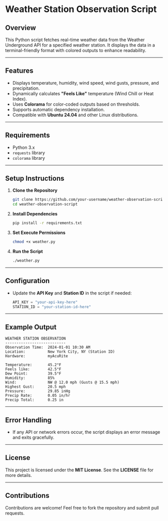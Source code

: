 
# **Weather Station Observation Script**  

## **Overview**  
This Python script fetches real-time weather data from the Weather Underground API for a specified weather station. It displays the data in a terminal-friendly format with colored outputs to enhance readability.

---

## **Features**  
- Displays temperature, humidity, wind speed, wind gusts, pressure, and precipitation.  
- Dynamically calculates **"Feels Like"** temperature (Wind Chill or Heat Index).  
- Uses **Colorama** for color-coded outputs based on thresholds.  
- Supports automatic dependency installation.  
- Compatible with **Ubuntu 24.04** and other Linux distributions.  

---

## **Requirements**  
- Python 3.x  
- `requests` library  
- `colorama` library  

---

## **Setup Instructions**  

1. **Clone the Repository**  
   ```bash
   git clone https://github.com/your-username/weather-observation-script.git
   cd weather-observation-script
   ```

2. **Install Dependencies**  
   ```bash
   pip install -r requirements.txt
   ```

3. **Set Execute Permissions**  
   ```bash
   chmod +x weather.py
   ```

4. **Run the Script**  
   ```bash
   ./weather.py
   ```

---

## **Configuration**  
- Update the **API Key** and **Station ID** in the script if needed:  
  ```python
  API_KEY = "your-api-key-here"
  STATION_ID = "your-station-id-here"
  ```

---

## **Example Output**  

```
WEATHER STATION OBSERVATION
---------------------------
Observation Time:  2024-01-01 10:30 AM
Location:          New York City, NY (Station ID)
Hardware:          myAcuRite

Temperature:       45.2°F
Feels like:        42.5°F
Dew Point:         39.5°F
Humidity:          85%
Wind:              NW @ 12.0 mph (Gusts @ 15.5 mph)
Highest Gust:      20.5 mph
Pressure:          29.85 inHg
Precip Rate:       0.05 in/hr
Precip Total:      0.25 in
```

---

## **Error Handling**  
- If any API or network errors occur, the script displays an error message and exits gracefully.  

---

## **License**  
This project is licensed under the **MIT License**. See the **LICENSE** file for more details.  

---

## **Contributions**  
Contributions are welcome! Feel free to fork the repository and submit pull requests.  
